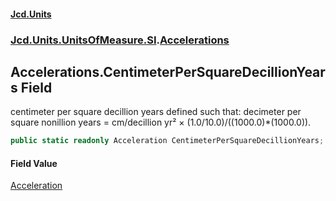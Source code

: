 #### [Jcd.Units](index.md 'index')
### [Jcd.Units.UnitsOfMeasure.SI](Jcd.Units.UnitsOfMeasure.SI.md 'Jcd.Units.UnitsOfMeasure.SI').[Accelerations](Accelerations.md 'Jcd.Units.UnitsOfMeasure.SI.Accelerations')

## Accelerations.CentimeterPerSquareDecillionYears Field

centimeter per square decillion years defined such that: decimeter per square nonillion years = cm/decillion yr² × (1.0/10.0)/((1000.0)*(1000.0)).

```csharp
public static readonly Acceleration CentimeterPerSquareDecillionYears;
```

#### Field Value
[Acceleration](Acceleration.md 'Jcd.Units.UnitTypes.Acceleration')